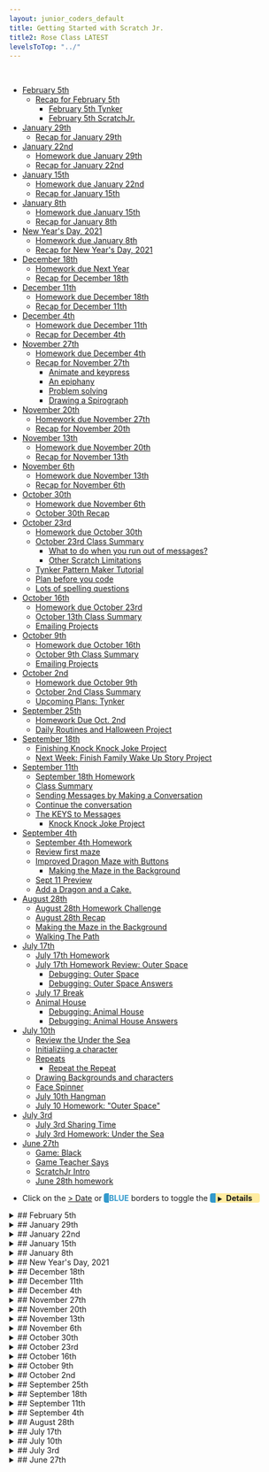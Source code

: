 ```yaml
---
layout: junior_coders_default
title: Getting Started with Scratch Jr.
title2: Rose Class LATEST
levelsToTop: "../"
---
```


<!-- 
- [ ] Proceed to [Archives](./a_mon0500pm-Archives.html) 》 
- [ ] {: style="float: right;"}
- [ ] -->

<br clear="both">

<div id="toc">

* [February 5th](#february-5th)
  * [Recap for February 5th](#recap-for-february-5th)
    * [February 5th Tynker](#february-5th-tynker)
    * [February 5th ScratchJr.](#february-5th-scratchjr)
* [January 29th](#january-29th)
  * [Recap for January 29th](#recap-for-january-29th)
* [January 22nd](#january-22nd)
  * [Homework due January 29th](#homework-due-january-29th)
  * [Recap for January 22nd](#recap-for-january-22nd)
* [January 15th](#january-15th)
  * [Homework due January 22nd](#homework-due-january-22nd)
  * [Recap for January 15th](#recap-for-january-15th)
* [January 8th](#january-8th)
  * [Homework due January 15th](#homework-due-january-15th)
  * [Recap for January 8th](#recap-for-january-8th)
* [New Year's Day, 2021](#new-years-day-2021)
  * [Homework due January 8th](#homework-due-january-8th)
  * [Recap for New Year's Day, 2021](#recap-for-new-years-day-2021)
* [December 18th](#december-18th)
  * [Homework due Next Year](#homework-due-next-year)
  * [Recap for December 18th](#recap-for-december-18th)
* [December 11th](#december-11th)
  * [Homework due December 18th](#homework-due-december-18th)
  * [Recap for December 11th](#recap-for-december-11th)
* [December 4th](#december-4th)
  * [Homework due December 11th](#homework-due-december-11th)
  * [Recap for December 4th](#recap-for-december-4th)
* [November 27th](#november-27th)
  * [Homework due December 4th](#homework-due-december-4th)
  * [Recap for November 27th](#recap-for-november-27th)
    * [Animate and keypress](#animate-and-keypress)
    * [An epiphany](#an-epiphany)
    * [Problem solving](#problem-solving)
    * [Drawing a Spirograph](#drawing-a-spirograph)
* [November 20th](#november-20th)
  * [Homework due November 27th](#homework-due-november-27th)
  * [Recap for November 20th](#recap-for-november-20th)
* [November 13th](#november-13th)
  * [Homework due November 20th](#homework-due-november-20th)
  * [Recap for November 13th](#recap-for-november-13th)
* [November 6th](#november-6th)
  * [Homework due November 13th](#homework-due-november-13th)
  * [Recap for November 6th](#recap-for-november-6th)
* [October 30th](#october-30th)
  * [Homework due November 6th](#homework-due-november-6th)
  * [October 30th Recap](#october-30th-recap)
* [October 23rd](#october-23rd)
  * [Homework due October 30th](#homework-due-october-30th)
  * [October 23rd Class Summary](#october-23rd-class-summary)
    * [What to do when you run out of messages?](#what-to-do-when-you-run-out-of-messages)
    * [Other Scratch Limitations](#other-scratch-limitations)
  * [Tynker Pattern Maker Tutorial](#tynker-pattern-maker-tutorial)
  * [Plan before you code](#plan-before-you-code)
  * [Lots of spelling questions](#lots-of-spelling-questions)
* [October 16th](#october-16th)
  * [Homework due October 23rd](#homework-due-october-23rd)
  * [October 13th Class Summary](#october-13th-class-summary)
  * [Emailing Projects](#emailing-projects)
* [October 9th](#october-9th)
  * [Homework due October 16th](#homework-due-october-16th)
  * [October 9th Class Summary](#october-9th-class-summary)
  * [Emailing Projects](#emailing-projects-1)
* [October 2nd](#october-2nd)
  * [Homework due October 9th](#homework-due-october-9th)
  * [October 2nd Class Summary](#october-2nd-class-summary)
  * [Upcoming Plans: Tynker](#upcoming-plans-tynker)
* [September 25th](#september-25th)
  * [Homework Due Oct. 2nd](#homework-due-oct-2nd)
  * [Daily Routines and Halloween Project](#daily-routines-and-halloween-project)
* [September 18th](#september-18th)
  * [Finishing Knock Knock Joke Project](#finishing-knock-knock-joke-project)
  * [Next Week: Finish Family Wake Up Story Project](#next-week-finish-family-wake-up-story-project)
* [September 11th](#september-11th)
  * [September 18th Homework](#september-18th-homework)
  * [Class Summary](#class-summary)
  * [Sending Messages by Making a Conversation](#sending-messages-by-making-a-conversation)
  * [Continue the conversation](#continue-the-conversation)
  * [The KEYS to Messages](#the-keys-to-messages)
    * [Knock Knock Joke Project](#knock-knock-joke-project)
* [September 4th](#september-4th)
  * [September 4th Homework](#september-4th-homework)
  * [Review first maze](#review-first-maze)
  * [Improved Dragon Maze with Buttons](#improved-dragon-maze-with-buttons)
    * [Making the Maze in the Background](#making-the-maze-in-the-background)
  * [Sept 11 Preview](#sept-11-preview)
  * [Add a Dragon and a Cake.](#add-a-dragon-and-a-cake)
* [August 28th](#august-28th)
  * [August 28th Homework Challenge](#august-28th-homework-challenge)
  * [August 28th Recap](#august-28th-recap)
  * [Making the Maze in the Background](#making-the-maze-in-the-background-1)
  * [Walking The Path](#walking-the-path)
* [July 17th](#july-17th)
  * [July 17th Homework](#july-17th-homework)
  * [July 17th Homework Review: Outer Space](#july-17th-homework-review-outer-space)
    * [Debugging: Outer Space](#debugging-outer-space)
    * [Debugging: Outer Space Answers](#debugging-outer-space-answers)
  * [July 17 Break](#july-17-break)
  * [Animal House](#animal-house)
    * [Debugging: Animal House](#debugging-animal-house)
    * [Debugging: Animal House Answers](#debugging-animal-house-answers)
* [July 10th](#july-10th)
  * [Review the Under the Sea](#review-the-under-the-sea)
  * [Initializiing a character](#initializiing-a-character)
  * [Repeats](#repeats)
    * [Repeat the Repeat](#repeat-the-repeat)
  * [Drawing Backgrounds and characters](#drawing-backgrounds-and-characters)
  * [Face Spinner](#face-spinner)
  * [July 10th Hangman](#july-10th-hangman)
  * [July 10 Homework: "Outer Space"](#july-10-homework-outer-space)
* [July 3rd](#july-3rd)
  * [July 3rd Sharing Time](#july-3rd-sharing-time)
  * [July 3rd Homework: Under the Sea](#july-3rd-homework-under-the-sea)
* [June 27th](#june-27th)
  * [Game: Black](#game-black)
  * [Game Teacher Says](#game-teacher-says)
  * [ScratchJr Intro](#scratchjr-intro)
  * [June 28th homework](#june-28th-homework)

</div>

-   Click on the [> Date]() or <span style="color: #3399cc;  border-left: 9px solid #3399cc!important;border-radius: 4px 4px; font-weight: bold">BLUE</span> borders to toggle the <span style="background-color:#ffeca0; border-left: 10px solid #3399cc !important;border-radius: 4px 4px;"><b> &nbsp;<span style="font-size: 70%">▶︎</span>&nbsp;&nbsp;Details&nbsp;&nbsp;&nbsp;&nbsp;</b></span>


<details markdown=1>
<summary markdown=1>## February 5th
</summary>

## February 5th

### Recap for February 5th

#### February 5th Tynker

Tutorials
  : One student started out on tutorials but then decided to try the cake decorating project. In the project there are various kinds of icing we can put on a cake. We walked through the code step by step together for the first few types of icing. She was very focused and learned a lot. By the time we were done she was able to code new icing by herself and her homework is to finish the project.

Fruit Frog
  : One student spent her time exploring various projects tutorials. Some of them needed explanation and I sat with her to show her what was involved. One of the projects she did was "Fruit Frog" where a frog prince eats fruit with its tongue. She changed the frog to a lizard, but had to add some code to make the lizard show up and be the right size.

![Imgur](https://i.imgur.com/Dfucwx2.png){: .jsgif}

<iframe width="100%" height="408" src="//www.tynker.com/ide/embedded?p=601cf9ba6b35d11ad000957e&controls=true&autostart=false" frameborder="0" allowfullscreen></iframe>
{: .jsgif}


"walking guy" Game
  : One student continued working on her "walking guy" Game. She needed a little help figuring out how to add a new character. She really enjoyed trying to make the fairy escape from all the villains.
  
#### February 5th ScratchJr. 

Race to the Finish
  : Today's ScratchJr. project was a variation of the race to the finish project. This served as a gentle introduction to using messages and making buttons. They both make a lot of progress but had a bit to finish for homework.
  
![Screen 1 of Race to the Finish](./scratchProjects/Images/Y1R25RaceToTheFinish/Story/Y1R25RacetotheFinish.gif "Screen 1 of Race to the Finish"){: .jsgif}

![Screen 2 of Race to the Finish](./scratchProjects/Images/Y1R25RaceToTheFinish/Game/Y1R25RacetotheFinishGame.gif "Screen 2 of Race to the Finish"){: .jsgif} 


</details>


<details markdown=1>
<summary markdown=1>## January 29th
</summary>

## January 29th


### Recap for January 29th

Technical problems

  : Today class was a bit hectic. Some students have been using new computers and some still have some technical problems with them, such as logging in a getting internet. We also had a trial student.

ScratchJr.
  : Today's project was an animate your name project. Kids did a great job with it. They added their own name or other word as characters and created movements with both the green flag and for touch actions.

{% include giphy.html link="https://media.giphy.com/media/2XTcSuvEVm8vnnax17/" %} 

{% include giphy.html link="https://media.giphy.com/media/DuIY2c4LLWB7OQZN4z/" %} 


Tutorials
  : Some students are still working on tutorials. Using loops is still challenging, so we worked together on that. 


Walking Guy
  : One student discovered how to make a basic Platformer game and explored making different characters.

Peep Nature Walk
  : A student came up with a story about going shopping Peep Nature Walk. Today she worked mostly on deciding the layouts and actors and she drew a basic background for the store and we ended at the point where we could begin adding this to her project.


</details>


<details markdown=1>
<summary markdown=1>## January 22nd
</summary>

## January 22nd

### Homework due January 29th

### Recap for January 22nd


ScratchJr.
  : We looked at some sample projects, and students copied and modified the projects.
  : For example, an aquarium with various fish that moved in various ways. The student worked carefully to make two characters move in sync. 
  : Another student used the touch block to make the player choose between two different levels. 

Cake Decorator
  : Student worked on a cake decorator project. This ```when actor clicked :: events hat ```{: .msb}  block selects the icing to put on the cake by changing the "stamper" costume. The student wanted to be able to unselect the icing, which involved a bit of complicated code. To get a little more understanding of if statements, the student continued working on some releavant Barbie tutorials.

![Imgur](https://i.imgur.com/qAkHe4F.png){: .jsgif}

Christmas Project
  : Work continued on the Christmas Project. The student learned how to make say blocks a little more interesting.

![Imgur](https://i.imgur.com/jM9OJIg.png){: .jsgif}

Peep Nature Walk
  : Another student explored a couple of projects. Then she worked a bit on the Peep nature walk project. She changed the appearance one on of the characters, and her homework is to make a plan to continue the story.

![Imgur](https://i.imgur.com/hEeM8SV.png){: .jsgif}

</details>

<details markdown=1>
<summary markdown=1>## January 15th
</summary>

## January 15th

### Homework due January 22nd

### Recap for January 15th

New Students and ScratchJr.
  : Two students joined our class today, and we continued with the introduction to ScratchJr from their trial lesson. We reviewed their homework project, and then did a basic review of the purple, green and orange blocks. At this point I challenged them to explore freely what they could do with the blocks they knew at this point, and this is their homework for next week. In class one project was notable for making three characters move together in unison and stopping at the edge of the screen. 

{% include giphy.html link="https://media.giphy.com/media/FiuZiSeoLwol7qoqY9/" %} 

Knock Knock Jokes
  : After doing many tutorials in Tynker, one girl started to work on a basic project, a knock knock joke project. She decided she wanted to change the stock actor the project came with, and got very excited at all the characters, especially the mermaids, that are available in the media library. After exploring this for a while she asked if we could make the Mermaid King's flippers move as if he were swimming. This is actually hard to do in Tynker, but I walked through the simple cut, paste, and rotate actions that are part of partially creating that effect. She also made some other modifications to the Mermaid King, like changing the color of his sword.

Tutorials
  : Lastly, another student worked independently on finishing up the Barbie Pets Tutorial, and continuing on a Christmas-themed project. She had a small question about one section of the tutorial, but eventually got it. The ability to work independently is a sign of increased confidence and mastery.



</details>


<details>
<summary>## January 8th
</summary>

## January 8th

### Homework due January 15th

Keep working on tutorials or projects

### Recap for January 8th


Kids were very motivated today, and worked hard.

Tutorials
  : Barbie tutorials are a lot of fun. One child worked very hard on a barbie pet tutorial. One challenge she had was understanding repeat blocks. Instead of walking then jumping then walking then jumping then walking then jumping, we can just repeat the walk-jump three times. I used some playing cards to map out the differences, and suddenly, "click", she got it. It's a big step, because loops are, of course, a central concept in coding. 
  
  : The student then went on to create a new project and created  characters. C
  
  : Another student also working through tutorials had some issues using the trackpad on her new computer. Using the trackpad is  probably worth a lesson, and maybe I will spend some time on it next week.

Making characters bigger. 
  : Several students asked about how to make Smaller too.  
  
Birthday card
  : Lastly, one student Lucy made a birthday card for her mom that came out really well. Based on a tutorial project, she changed the background, and the costumes of various characters, including drawing her own birthday present, and recording a birthday song. We also worked together to make the present hop along the bottom of the screen. We used some of the ideas from last class about x and y position to figure out where the present would glide to to make it look like it was jumping. This included working out how many times it would jump to get across the screen, and how to jump back to the other side. Of course, I made a **classic mistake** of forgetting that the x and y position change after each step, so I have to calculate the **relative** position, but the exercise was worth it. Here is the final project:

<iframe width="100%" height="408" src="//www.tynker.com/ide/embedded?p=5ff8069b2220644dd30ca6fa&controls=true&autostart=false" frameborder="0" allowfullscreen></iframe>

Here is the code for the jumping birthday present.

![jumping birthday present](https://i.imgur.com/3iEIdJq.jpg){: .jsgif}

</details>


<details>
<summary>## New Year's Day, 2021
</summary>

## New Year's Day, 2021

### Homework due January 8th

Keep working on your individual projects. 

### Recap for New Year's Day, 2021

Today, instead of working on individual projects, we worked on a basic tutorial that leads to a keyboard-based game. The tutorial focuses on:

x, y, and positive and negative numbers,
  : because these a core concepts, we spent a lot of time learning about the four quadrants, and how to tell where an actor or the mouse is.

"go to" versus "glide"
  : go to magically transports the actor to the new position, "glide" moves through the intervening space.


<iframe width="660" height="408" src="//www.tynker.com/ide/embedded?p=5fe9dd92fc762c07fc1acfd0&controls=true&autostart=false" frameborder="0" allowfullscreen></iframe>
{: .jsgif }

<https://www.tynker.com/play/block-heads-version-2-partially-completed/5fe9dd92fc762c07fc1acfd0-788525XlWhzbbxd4ml.IpdPRLJ3Xsk>


In the games, kids collect coins by moving or gliding the actor to places in different quadrants. Once they understood the concepts above, they have to code the correct blocks. The only way to collect some blocks is by gliding, and others they need "go to" for. They also have to work out which position is in which quadrant. 

At first, these mathematical ideas are a bit challenging, but once they could see how it played in a real game they really understood it, and were able to work out the correct blocks all by themselves. A job well done!!

</details>


<details>
<summary>## December 18th
</summary>

## December 18th

### Homework due Next Year

Keep working on your project and MAKE A PLAN!!!

### Recap for December 18th

Naturally the theme this week was Christmas. We learned how to use google to find good images, this time of a bed fit for a princess. After finding a magnificent example, we learned how to import it into our project, and began our plan out what the story would be. 

<iframe width="660" height="408" src="//www.tynker.com/ide/embedded?p=5fdc68d5bf47275f677baa24&controls=true&autostart=false" frameborder="0" allowfullscreen></iframe>
{: .jsgif }

The other student thought about her story. She had a basic story. This is enough to start with. 

Next time I will try to talk more about planning: 

Who are the characters?
  : Give them names

What do they look like? 
  : Color, shape, size, clothes, and so on

What clothes and expression do they have?
  : Make a rough drawing.
  : Will you use a drawing, the character builder, a photograph?

What objects are there? 
  : Again, draw them. Even a simple drawing is enough.

What is the stage or other locations?
  : You will need one stage costume for each

What happens? How will you show this action?
  : Movement, color, shape, size, sound?

Who says what, in what order? 
  : When do they say it?

Who moves and where?
  : When, why? How will you show it?

</details>


<details>
<summary>## December 11th
</summary>

## December 11th

### Homework due December 18th

Complete the Barbie Tutorial

### Recap for December 11th

Only one student today. We worked mostly on mastering the Image Editor. The stamp tool and paint bucket tools were especially fun. 

![cupcake](https://i.imgur.com/Pwd7hb5.jpg){: .jsgif}

These tools are sometimes not intuitive, and can react slowly or inconsistently. It takes some practice to be able to use them to get desired results, and sometimes the best way to learn is just experiment with it. I also demonstrated how to make a basic animation from several images in sequence. 

After that the student started in on the Barbie Hour of Code project that just became available on Tynker this month. The project is easy but cute, and the student seemed to enjoy it and be able to do it without much assistance despite a difference in language. The final part was left as homework.

We finished up with a few games of hangman. Even if kids have some English proficiency, if they learned English as a second language some basic skills such as vocabulary, writing characters correctly, pronunciation,  or spelling tricks can have gaps, and the way we play hangman is modified to help support these. 

</details>

<details>
<summary>## December 4th
</summary>

## December 4th

### Homework due December 11th

The homework is keep revising your projects. What happens when you press a key? What happens when you click a character? Can you use random numbers to make it interesting?


### Recap for December 4th


Today kids worked mostly on their own projects. 

1. **Animating a story with key presses**

The when key pressed block makes something happen when a key is pressed.

When the right arrow key is pressed, the character moves right. 


![when up arrow pressed](https://i.imgur.com/Lxd4eMv.png)
{: .jsgif}


We used this to make the character do different animations (dance, attack, fall down) when the key was pressed. This allowed the character to act out a story by pressing different keys. 

2. **When actor clicked**

Another way to make things happen is when the actor is clicked. In this project, clicking the 2nd robot makes him jump up. For next week, make him come down, and make the other actors move as well.


![when actor clicked](https://i.imgur.com/CT2uXrk.png)
{: .jsgif}

3. **Funny Circles**

Continuing on the idea of drawing circles, one student played with changing the pen color and pen size using random values. This created some cool effects.

![when making funny circles](https://i.imgur.com/M9MczGH.png)
{: .jsgif}

</details>


<details>
<summary>## November 27th

</summary>

## November 27th


### Homework due December 4th

Students received individual assignments such as plan out your story, or keep working on adding keypress actions, or keep paying with the spirograph.

### Recap for November 27th

#### Animate and keypress

Starting with last week's move and animate project, we worked on understanding some basic blocks: 

* Making character move with keypress. This included how to use the animate button.

![using keys](https://i.imgur.com/iBrDpPn.png)
{: .jsgif}

* Using the move by block to move a character around the screen. We worked understanding what the x and y values should be:

![moveby and animate](https://i.imgur.com/OCGGgOm.png)
{: .jsgif}

For example, to move 300 steps in various directions:

Up
: y=300

Down
: y=300

Left
: x=-300

Right
: x=300

#### An epiphany

Using animate was a lot of fun. For one student, after a bit of experimentation there was a bit of an epiphany: the various actions became a mini story. Another character was added, more fun with the character editor. The challenge for next week will be to put all these actions together in sequence to tell the story. 

#### Problem solving 

A bit of problem solving: The character is facing in wrong direction at first. 

Answer:

![point in direction](https://i.imgur.com/qaxUrIt.png)
{: .jsgif}

#### Drawing a Spirograph

Another student began working on variations of a spirograph. This shows some stages of what we did.

<iframe width="660" height="408" src="//www.tynker.com/ide/embedded?p=5fc13992f06e0306d63a6115&controls=false&autostart=false" frameborder="0" allowfullscreen></iframe>
{: .jsgif}


The key blocks are a repeat loop and a turn. We then varied this by changing the color to make a rainbow, and then by adding some random values. We explored varying the values and seeing what happened. For example:

![randomized circle
](https://i.imgur.com/KaSBt6U.png)


or:

![another randomized circle](https://i.imgur.com/VHsbOwk.png)


</details>


<details>
<summary>## November 20th
</summary>

## November 20th

### Homework due November 27th

Keep working on your flying project.

### Recap for November 20th

Today we worked on our first Tynker Project together. A lot of time was learning to navigate Tynker, such as finding the dashboard, opening projects, and so on.

We learned how to share projects with each other and sending messages to each other. I used this to send a student some blocks to use in her projects. In addition to being fun, this is a handy way for me to be able to help students with their projects in real time.


You can sees what the project will be on the first screen of this video:

<iframe width="660" height="408" src="//www.tynker.com/ide/embedded?p=5fb857b532cb6a2dcb3be2f7&controls=false&autostart=false" frameborder="0" allowfullscreen></iframe>
{: .jsgif}

[Direct link (be sure to **login** and save)](https://www.tynker.com/ide/?p=5fb857b532cb6a2dcb3be2f7)

We use this block set to move the character around:

![](https://i.imgur.com/c9PFvn9.png)
{: .jsgif}

The move by block do the motion, the animate and wait blocks animate the character. The wait for blocks are required. They also make sure the movement finishes before the next one is done.

Next week we might use functions and ask blocks to make the project more interesting. See Level 2 to see how it could work.

</details>

<details>
<summary>## November 13th
</summary>

## November 13th

### Homework due November 20th

Play in Tynker and get used to the interface. 

### Recap for November 13th
Today we worked on a final ScratchJr. project. We made a basic video game, that involved the idea of a hero, and obstacle, and a collision. These concepts will help us in Tynker.

The project was very simple: 

* A moving obstacle and code for its movement. At first the character just moved in one direction, but then we added crazy movements. This is the fun part of the project. 
* A main character the player controls
* Buttons to control the main character. As above we made the movements a bit crazy and unpredictable.
* Code to say what happens when character and obstacle collide, like playing a sound. What kind of game it is depends on this. Maybe the goal is to hit the obstacle, or maybe it is to avoid the obstacle.

The kids went through it like pros! 

Then we moved onto Tynker as a class. My main goal was to give an overview of the interface (the UX). The key point was to get everyone to find the classroom page so they could see the tutorials and class assignments. We also covered how to:

* Open a project
* Give a project a name
* Change a character's appearance
* Share a project in the stream. 

This was a quick overview, but this will become second nature soon enough. 

</details>

<details>
<summary>## November 6th
</summary>

## November 6th

### Homework due November 13th

The homework is continue what you can. If you are starting Tynker, I suggest doing the "Programming 100" and "Barbie" activities that you can see by choosing "Friday and Monday Tynker Class" on your dashboard. [This link may go there directly](https://www.tynker.com/dashboard/student/#/my-classes/). 

### Recap for November 6th

This week we finished the outstanding ScratchJr Projects. I have been impressed with how diligent and patient the kids have been. 

By the end of the class all the students were ready to or had started on Tynker. Kids are mostly able to do the exercises but need some help reading and understanding the instructions at first. Also, there were some technical difficulties with Tynker related to scrolling on certain ipads, though some don't have the problem. This is a problem on Tynker's end that I need to troubleshoot. 

For this reason, next week, instead of working individually, we will work as a group on doing the tutorials. 

Tynker has pros and cons. The pros are that:

* The quality of the graphics is much better.
* It has capabilities that scratch and scratch junior doesn't have, such are ready-made tools for Mario type and other games. 
* This means students can make more satisfying and realistic games and projects.
* It still has all the capabilities tha scratch/scratchjr have
* I can follow student progress more easily, including giving help in real | times: 1

Some of the cons:

* A bit of a learning curve. It is a new interface, and is less visual than scratchjr.
* Not as well documented. The positive view is that this encourages experimentation.
* Some bugs, quirks, and compatibility issues. In the long run these should be minor problems (I hope).

Since this is a transition, there will be some bumps, but I am confident about the end goal of the journey. Hang in there!!


</details>


<details>
<summary>## October 30th
</summary>

## October 30th

### Homework due November 6th

The homework this week is have fun! Play with ScratchJr. or Tynker and see if you can discover new things. 

### October 30th Recap

Only two kids today. At first they continued working on ScratchJr. As per last week, we ran up against some of the limitations of scratch, and got a chance to work on problem solving strategies. 

For example, sometimes we end up with parallel actions both having send message blocks. This can make the action jerky because the message is sent twice.

![](https://i.imgur.com/O8xdpS4.jpg){: height="200px" style="width:auto!important" .jsgif }

We discovered using only one message block on the longest one let the program run smoothly.

![](https://i.imgur.com/GXR3d6t.jpg){: height="200px" style="width:auto!important" .jsgif }

Also, what can we do when the text in a text bubble has too many characters? We worked through how to figure out how many characters the bubble can hold and how to split it up into separate messages. 

Sometimes students get frustrated when things don't work as quickly or the way they expect. The limitation could be in the software or in the hardware, like a touch screen or mouse not working the way we would like. But having problem solving strategies can give students some control over the situation and help build patience and reduce frustration. 

I offered Tynker as an option for the kids, which doesn't have some of ScratchJr.'s limitations. One student took me up on it and made great progress on the tutorials. I always encourage students to go at their own pace and follow their own interests. The other student decided she wasn't ready yet. I could see she felt comfortable with the decision, and I think when she is ready she will try it. 

</details>


<details>
<summary>## October 23rd
</summary>

## October 23rd

### Homework due October 30th

Continue working on projects. Keep up the good work.

### October 23rd Class Summary 

Everyone was hard at work on finishing projects in ScratchJr. this week. 

#### What to do when you run out of messages?

One limitation in ScratchJr. is that there are only 6 message colors available per scene. Sometimes however, you want more, which is what happened in one project. The trick to solving it is to create a **duplicate scene** that picks up where the old one left off. 

1. create a new scene 
2. copy the background of the previous scene 
3. copy the characters from the last position of the old scene 
4. move them to their last position using the grid 
5. switch to the new scene after the last action in the old scene


#### Other Scratch Limitations 

  1. The canvas is too small

Drawing in the character/background editor is difficult in ScratchJr. One trick that helps is using a two finger gesture to expand and contract the canvas so you can draw in details. 

  2. Copying shapes

Another limitation a student faced today was that the editor can copy shapes, but sometimes the copy ends up too close to the original and they get merged. There is no workaround for this other than redrawing the shape to copy it.


  2. Too many characters

It also turns out that scratchJr. gets very slow when a scene goes on for too long. Another good reason to use the duplicate scene trick.

### Tynker Pattern Maker Tutorial

Another student worked in Tynker, which doesn't have these limitations. She asked for a little help with the Pattern Maker Tutorial that involved drawing shapes like stars and squares.

![Pattern maker](https://www.tynker.com/image/support/course-puzzle-answer-keys/p100/Trailblazer%201%20Puzzle%203%20Solution.jpg)

* Repeat blocks

One requirement of the tutorial is to use repeat blocks. I showed her how to write out all the actions she plans to do to find out which actions have to be repeated and how many times. 

* Geometry and Angles

Using the grid the student has to figure out how far to walk along each edge. She also had to learn how angles work so that the character can turn the right amount. For a square the character turns 90 degrees, but for other shapes the angles is not so easy to guess, so a bit of trial and error was involved. This is good practice. Also, since the available angles were limited, she had to combine several turns to get to the right angle. 

### Plan before you code 

Students tend to want to jump right in on coding once they have an idea, but if an idea is complicated enough they need a little help planning out what is going to happen before trying to code it. This is counterintuitive, so students often need a reminder to take this step. Planning her activity before she coded it also helped her overcome a bit of "coders block" when she was starting out.

### Lots of spelling questions 

In addition to coding, there were a lot of spelling questions this week. The kids seemed to be enjoying learning English as well as coding. 

</details>


<details>
<summary>## October 16th
</summary>

## October 16th

### Homework due October 23rd

The homework is to continue to work on unfinished projects, especially The Halloween ("Use all the blocks") Project. Remember, the Halloween project must use each ScratchJr. blocks at least once. 

### October 13th Class Summary

As per last week, students continued working through the Family Conversation and Halloween Projects. 

Students starting a new project spent time designing each screen and the characters and actions in it on paper first, before coding. This usually saves a lot of time and makes coding smoother. It also helps them understand how their project will be experienced by the user. 

Kids like to be able to record sounds as part of their videos. But a common problem with this is that it is hard to tell who is speaking, so another theme in today's class was getting kids to think about this. Common solutions kids are using are:

* Have a text balloon open at the same time 
* Have the character move as they speak 
* Have an object move in a way that shows teh action, for example having actors pass a ball

We also did some problem solving to overcome some of scratchJr.'s limitations. With a little imagination we were able to make a character seem like they had turned around by editing their character's hair appropriately. 

### Emailing Projects

Thank you for emailing me projects. Please be sure your ScratchJr. app is up to date, as there was a bug in a recent version that prevented files from being opened.


</details>

<details>
<summary>## October 9th
</summary>

## October 9th


### Homework due October 16th

The homework is to continue to work on unfinished projects, especially The Halloween ("Use all the blocks") Project. 

### October 9th Class Summary

Today, students were mostly at different stages of our progress, working towards completing the Halloween Project. 

One child was reworking her Family Conversation Project, which helped her reinforce the idea of sending messages and parallel actions. In this case that meant planning out simultaneous text to the recorded sounds as the characters spoke. 

Another student worked first on pre-planning her Halloween project and once we reviewed her outline,  she began programming it.

Another student was well along on the Halloween project, but continued to add more to the story.

Meanwhile, another student has moved on to Scratch, and completed the Pong tutorial. 

### Emailing Projects

As I mentioned in person, it would be helpful to me if students could email me projects they complete or are working on so I can review them and get a better sense of their progress and the support they need. I did a brief review with students of how to do this in ScratchJr, though the final step (complete the email) requires adult help. Full details of how to do this are available here: <https://www.scratchjr.org/learn/tips/share-projects>. The email to use is [teacher@kyotolesson.com](mailto:teacher@kyotolesson.com).


</details>

<details>
<summary>## October 2nd
</summary>

## October 2nd

### Homework due October 9th

The homework is to continue to work on unfinished projects, specifically The Family Conversation and Halloween ("Use all the blocks") Projects. 

### October 2nd Class Summary

Students continued to work on unfinished projects. 

One student has a small bug in her Family Conversation. Her characters were not speaking in the correct order. This gave her a good experience at debugging and carefully working through the code and message logic (with help) to find the source of the problem. 

Another student worked on adding simultaneous text to the recorded sounds the character spoke.

Students also learned that since ScratchJr limits each character to 5 recorded sounds, it is better to record continuous recordings as one. This is a kind of "refactoring" that comes up often in programming as the limits of a given framework are reached. 

### Upcoming Plans: Tynker

All the students in this class are familiar with all the ScratchJr blocks. Once they finished with these or a few more projects, I think we will actually be ready to move onto Scratch. In fact, I am considering moving to an improved version of Scratch I recently discovered called "Tynker". Tynker is almost identical to Scratch, but also has some improvements. It has additional blocks that are easier to understand. It has better images and drawing. 

It also allows me to observe and collaborate with students as they work in real time. As a result, it is easier to give students individual support, especially for kids who are at different levels. It is easier to create tutorials and exercises. 

Tynker is web-based and does not require installation of software. In addition, it is similar enough to Scratch that learning one effectively allows you to use the other. 

One advanced student did a trial run of Tynker with me this class and gave a favorable review. 

One issue is that students need at least a keyboard, and perhaps a mouse to use it fully. I mentioned this to parents, but please let me know if you any questions about requirements for your situation. Tynker is free to use, though it also offers (and sells somewhat aggressively) paid upgrades, which I don't plan to use in this class. They are not necessary at this point and have the potential at this point to be distracting rather than enlightening. Tynker, like Scratch and ScratchJr, does have some bugs and quirks, but so far none has been critical.

You do not need to sign up, as I have created accounts for the students already, and will provide login information at the right time.


</details>



<details>
<summary>## September 25th
</summary>

## September 25th

### Homework Due Oct. 2nd

The homework is to make a Halloween project using every single block. 

### Daily Routines and Halloween Project

Today we had only one student. The student made a wonderful series of projects devoted to daily routines, such as playing soccer and going to school. The projects showed great mastery of how to:

* send and receive messages*
* create new characters and objects using the picture editor and how to 
* weave these together to tell a story.

</details>


<details>
<summary>## September 18th
</summary>

## September 18th


We started coding this screen in class. 
* For example, in my version:
  1. the mother (father) enters the bedroom 
  2. She tell the daughters to get up (using messages). 
  3. They each reply in turn.


If students finish screen 1, they can continue to the next few screens (see [Next Week: Finish Family Wake Up Story Project](#next-week-finish-family-wake-up-story-project) below)

### Finishing Knock Knock Joke Project

We finished the Knock Knock Joke Project. Some kids still are getting the hang of sending and receiving messages, but in the end they were all able to make the project work. 

As an added challenge for those that finished early, I had them copy the same code, but in parallel

![](https://i.imgur.com/KfBCiVd.jpg)

This clever trick allows many actions to be performed together at the same time instead of one after the other.

### Next Week: Finish Family Wake Up Story Project

To reinforce the idea of sending messages, our next project was the Family Wake Up Story.

Screen 1 (in the homework above) introduces the family.

Screen 2. The daughters loved to sing.

* This could be done in many ways.
* For example, the daughters could take turns singing.
* Or they could sing together. 
* Or Sing and Dance.

Screen 3. One day there was a storm. Their house got broken.

Screen 4 is for you to end the story the way you would like.



</details>


<details>
<summary>## September 11th
</summary>

## September 11th

### September 18th Homework 

The homework for next week is to continue the Knock Knock Joke Project, by adding the joke below. The Receiving block has to match the color of the Sending block before it. Making these colors **match** is the main point of the exercise.


A: [**Green Flag**{: style="color: darkgreen;background-color: yellow"}] Knock Knock [**Send ORANGE**{: style="color: orange;background-color: yellow"}]
<br>B: [**Receive ORANGE**{: style="color: orange;background-color: yellow"}] Who's there? [**Send BLUE**{: style="color: blue;background-color: yellow"}]

A: [**Receive BLUE**{: style="color: blue;background-color: yellow"}] Ice Cream soda [**Send GREEN**{: style="color: green;background-color: yellow"}]
<br>B: [**Receive GREEN**{: style="color: green;background-color: yellow"}] Ice Cream soda who? [**Send PURPLE**{: style="color: purple;background-color: yellow"}]

A: [**Receive PURPLE**{: style="color: purple;background-color: yellow"}] Ice Cream so the other people can hear me. 
<br />&nbsp;&nbsp;&nbsp;&nbsp;&nbsp;= *(I scream so the other people can hear me.)*


### Class Summary

The class went well. Below is a summary of what we covered.


### Sending Messages by Making a Conversation

The main topic today was how to send a message and receive a message to start a conversation.

-   First, Fairy says something and then [**Sends**{: style="color: orange;background-color: yellow"}] (an orange) message

![Fairy Sends Message](images/2020-04-20/sendMessageFromFairy.jpg "Fairy Sends Message")

-   The Frog [**Receives**{: style="color: orange;background-color: yellow"}] it (**SAME COLOR**) and responds

![Frog Receives Message](images/2020-04-20/FrogReceivesMessageAndResponds.jpg "Frog Receives Message")

Key Point:
: The **color**  of the [**Receive**{: style="color: orange;background-color: yellow"}] on the Frog matches the color of the [**Send**{: style="color: orange;background-color: yellow"}] before it on the Fairy.

### Continue the conversation

We also talked about how to make a longer conversation:

1. As before, the Fairy starts (speaks and sends ORANGE message. You need to connect it!)
   ![Um Froggie](images/2020-04-20/umFroggie.jpg "Um Froggie")
1. Froggie replies
   ![alt-text](images/2020-04-20/yesFairy.jpg "Hover text")
1. Then Sends a New RED Message (remember to connect it!)
   ![alt-text](images/2020-04-20/sendRedMessage.jpg "Hover text")
1. Fairy receives the **red** message. Says something. Then she continues by sending a YELLOW message back to Froggie (connect it).
   ![alt-text](images/2020-04-20/thisIsNotAForest.jpg "Hover text")
1. What color message does Froggie Receive?

### The KEYS to Messages

-   Each message has 2 parts, sending and receiving.
-   They have to be the SAME color! (did I mention that?)
-   One character sends. The other receives, and acts.
-   They can send a new message back....

#### Knock Knock Joke Project

We made a Knock knock Joke project. The joke is below. Notice the color of the [**Send and Receive Blocks**{: style="color: darkgreen;background-color: yellow"}]. 

A: [**Green Flag**{: style="color: darkgreen;background-color: yellow"}] Knock Knock [**Send ORANGE**{: style="color: orange;background-color: yellow"}]
<br>B: [**Receive ORANGE**{: style="color: orange;background-color: yellow"}] Who's there? [**Send BLUE**{: style="color: blue;background-color: yellow"}]

A: [**Receive BLUE**{: style="color: blue;background-color: yellow"}] Wooden Shoe [**Send GREEN**{: style="color: green;background-color: yellow"}]
<br>B: [**Receive GREEN**{: style="color: green;background-color: yellow"}] Wooden Shoe who? [**Send PURPLE**{: style="color: purple;background-color: yellow"}]

A: [**Receive PURPLE**{: style="color: purple;background-color: yellow"}] Wooden Shoe like me to tell you another joke? 
<br />&nbsp;&nbsp;&nbsp;&nbsp;&nbsp;= *(Wouldn't you like me to tell you another joke?.)*


</details>

<details>
<summary>## September 4th 
</summary>

## September 4th 



### September 4th Homework

The homework for this class is to continue working on the Dragon Maze with Buttons (see below). The homework is to make 4 buttons, one for each direction. Then add the cake and dragon, like last week.


### Review first maze

As a class, we revised last week's homework project.
* We moved the cake and added a dragon.
* If we touch cake the the dragon disappears. 



Here is an  example with pictures. This example has some things we didn't do in class. You can ignore them. We will go over it in class next week.

1.  Cake sends a message using a yellow "bump" block. (In the example, cake also receives the **same** green message, and says goodbye to the dragon)

![Cake sends a message to the dragon](../class_notes_lessons/images/2020-04-13/Screen%20Shot%202020-04-14%20at%2011.58.43%20AM.png){:height="59px"}

2. Dragon gets the message and disappears. (In the picture, the dragon waits, gets bigger, says something, gets smaller, says something, and then, **finally disappears**..)

![Dragon gets the message](../class_notes_lessons/images/2020-04-13/Screen%20Shot%202020-04-14%20at%2011.58.51%20AM.png){:height="59px"}


3. A receive block on the cat makes the cat step off the cake (no picture, sorry)

### Improved Dragon Maze with Buttons

We next improved the above project using buttons to control the cat. 

#### Making the Maze in the Background

First we made the maze in the background. The maze is a bunch of "squares" with "openings" cut out. 

See the images below, but the steps we did in class are:


1. Draw the maze. Make the maze "square"

{% include giphy.html link="https://media.giphy.com/media/h5pP1wMLfQugZxf7Ny/" %} 

1. Color the background. This is just for fun.

{% include giphy.html link="https://media.giphy.com/media/dXdU0SxHG5BYonm3aA/" %} 

1. Draw buttons. 

{% include giphy.html link="https://media.giphy.com/media/ZAwboqCd8zB5iUW6ok/" %} 

1. The buttons send messages to the cat to make it move. 


{% include giphy.html link="https://media.giphy.com/media/cho8wnCflgTUChuDSF/" %} 


### Sept 11 Preview

Messages are very important in ScratchJr.. Next week we will use "messages" to make conversations between characters.

### Add a Dragon and a Cake.

Add a dragon and a cake as in the original project. 

</details>




<details>
<summary>## August 28th
</summary>

## August 28th

### August 28th Homework Challenge

The homework for next week is to make a maze like the one we did today, except it has two exits and two cakes. Can you stop to eat one cake and then move on to the other. This might be challenging, so don't despair. If it is difficult, just do your best. 

Next week will use that to send messages and make dragon mazes. 

### August 28th Recap

Today we worked on Simple Mazes. Skills we practiced included:

-   Drawing lines
-   Removing "dots" to make the lines straight
-   Moving dots to change the shape, direction, and position of the line
-   Using the blue blocks to make the characters move
-   Adding New Characters
-   Adding New Screens
-   Moving from one screen to the next

### Making the Maze in the Background

1. First click the select arrow and then click a line.
2. The line will appear with dots.
3. Click on a dot to remove it.
4. Remove all the dots except 2 to make a perfectly straight line.
5. Drag the dots to modify the path of the line.
6. Using a series of lines, make a maze in the background.

### Walking The Path

1. Use the blue movement blocks to make the character walk the along or within the lines.
2. When the character reaches the end they said "Victory"
3. Add a cake at the end of the path.
4. Then, using yellow "bump" blocks, when the character touches the cake, the cake disappears.
5. Add another screen.
6. Go back to original screen and using a red block make screen change when cake disappears.
7. Design a 2nd screen like the first, with a different maze.
8. Have it loop back to the first screen



</details>

<details>
<summary>## July 17th
</summary>

## July 17th

### July 17th Homework

The homework for next class is:

1. Finish the Animal House Project
2. Do the Outer Space and Animal debugging exercises above.

Below is a summary of what we did in class.

### July 17th Homework Review: Outer Space

We reviewed and developed the [Outer Space project](./scratchProjects/Y1R17Outerspace.sjr). Kids watched the project run and tried to make their own similar code. One key idea was **having two or more actions happen at the same time**. For example, click the astronaut link below, and you can see the astronaut does 3 actions at the same time:

1. He turns,
2. moves up, and
3. shrinks then disappears.

This creates the effect of him spinning off into space and disappearing. This trick is very important in ScratchJr.

{% include niceimage-galleryNoTableweserveGifsNoLink.html folder="/scratchProjects/Y1R17Outerspace/" %}

#### Debugging: Outer Space

Here are some problems to solve:

{% include niceimage-galleryNoTableweserveGifsNoLink.html folder="/scratchProjects/Y1R17OuterspaceDebugging/" %}

1. Why doesn’t the sun spin when pressed?
2. Why does the alien stay in the air and not hop back down?
3. Why doesn’t the shooting star hide after it shrinks?
4. Why doesn’t the astronaut fly up when pressed?

<details>
<summary>#### Debugging: Outer Space Answers
</summary>

#### Debugging: Outer Space Answers

1. It needs the start on tap trigger
2. The move up block needs to be replaced with a hop block
3. The show block needs to be replaced with a hide block
4. The number (parameter) on the move up block needs to be greater than 0

</details>

### July 17 Break

We played Hangman during the break, and it was a lot of fun. For a change, the kids worked together to choose a word ("Doctor") that I had to guess. They almost stumped me!

### Animal House

We then moved to making characters talk, either by recording sounds, or adding text bubbles. Our model was the Animal House Project from BootUp.

{% include youtubelazy.html  videoID="ie-PcCGplu4" %}

The kids worked on their own version of the project, and the homework was to finish the project.

#### Debugging: Animal House

Here are some debugging exercises.

{% include niceimage-galleryNoTableweserveGifsNoLink.html folder="/scratchProjects/Y1R18AnimalhouseDebugging/" %}

1. Why does the barn get bigger and not bigger, then smaller?

2. Why does the chicken play a pop sound and not the recorded sound?

3. Why does the horse play the same recording twice instead of two different recordings?

<details>
<summary>#### Debugging: Animal House Answers
</summary>

#### Debugging: Animal House Answers

1. The second grow block should be a shrink block

2. The pop block sound be a play recorded sound block

3. The second play recorded sound block should have a number 2 and not a number 1

</details>

</details>

<details>
<summary>## July 10th
</summary>

## July 10th

### Review the Under the Sea

We reviewed the homework projects. The original Under teh Sea project can be [downloaded here](./scratchProjects/Y1Q15UndertheSea.sjr).

### Initializiing a character

To set the initial position, visibility, or size of a character:

-   **manually** change the position of the character.

![Initial Position](./images/2020-07-10/20200710InitialPosition.gif)

Note in the gif above, if I use a block to change the position, it returns when I press the return button. If I manually move it, it stays.

-   **manually** change the visibility

![Initial Position](./images/2020-07-10/20200710Invisble.gif)

-   **manually** change the size

![Size](./images/2020-07-10/20200710Size.gif)

This is useful if you want a character to start off small, or in a certain position.

-   Rotation **doesn't work**

![Rotation](./images/2020-07-10/20200710Rotation.gif)

### Repeats

#### Repeat the Repeat

I briefly discussed repeats within repeats:

1. Put some actions in a repeat block.
2. Add something to that, and put that in a repeat block
3. Repeat step 2

Not so interesting at this point.

### Drawing Backgrounds and characters

We reviewed the Drawing Editor to:

-   Create circles, squares, and lines
-   Use different thicknesses
-   Fill in drawings
-   Move drawings
-   Change the shape of blocks
-   Delete drawings

### Face Spinner

{% include youtubelazy.html  videoID="4r-WH7c5w0M" %}

[Download here](./scratchProjects/Y1R16Fidgetspinner.sjr)

To practice using the editor, the kids reverse engineered the project above, but then, for fun, we put each other's pictures in the circles to make cool **Face Spinner**.

Then they made the spinner spin. As a challenge, I proposed making the spinner go fast at first and slower later. Most kids did it this way:

![Rotation](./images/2020-07-10/20200710Fidget.png){: height~"200px"}

### July 10th Hangman

At the end we had a little time left and we played Hangman. For some kids it was their first time playing this classic children's spelling game!

### July 10 Homework: "Outer Space"

{% include youtubelazy.html  videoID="EQ8FqqIM_Rc" %}

The homework is to try to make this project just from watching the video. The stars and sun are just like we did in class. The Green Cat is a little different and you might have to think about it. The Astronaut is a new trick we will learn next time!

</details>

<details>
<summary>## July 3rd
</summary>

## July 3rd

This week we continued working on learning basic ScratchJr Blocks.

### July 3rd Sharing Time

The kids shared the work they had done by themselves during the week. Kids learned a lot.

Children explored using the various motion blocks to create interesting dances. They created their own versions of projects similar to the following Bootup Projects:

1.  Dance Alone

{% include youtubelazy.html  videoID="XO9bv2Oz_68" %}

2. Can't Stop Dancing

Uses repeat block to repeat motion

{% include youtubelazy.html  videoID="ZPgbWqX4Nog" %}

3.  Dance Party: several sprites perform at the same time.

{% include youtubelazy.html  videoID="YsS21mU9Nxg" %}

[Download](./scratchProjects/Y1Q13DanceParty.sjr)

4. Starry Night; Putting it all together

{% include youtubelazy.html  videoID="kxQGuTWfXx0" %}

[Starry Night from Bootup](./scratchProjects/Y1Q14StarryNight.sjr)

### July 3rd Homework: Under the Sea

The homework was to create a project like the following.

{% include youtubelazy.html  videoID="bleXofsQjzw" %}

</details>

<details>
<summary>## June 27th
</summary>

## June 27th

### Game: Black

We played the game called [Black](../lessons/gameBlack.html). The game teachers kids several concepts related to coding, including making choices, thinking about future steps, and logical reasoning.

### Game Teacher Says

We played the [Teacher Says](../lessons/TeacherSays.md) game. This game helps us learn each other's name, as well as teaching about sequencing event and following instructions.

### ScratchJr Intro

I did a simple introduction to the ScratchJr. interface. We covered:

-   The home button
-   The green flag/start block
-   The settings
-   The blue motion buttons
-   The purple size buttons
-   The say nd record buttons

We also talked about the image interface:

-   Changing the color of elements
-   Undoing actions

Kids then spent some time experimenting with these. Kids shared their "discoveries".

We will review all these again next class.

![scratchjrinterface](./images/jc_a_001_scratchjrinterface.jpg)

### June 28th homework

The homework is for kids to teach parents how to play [Black](../lessons/gameBlack.html).

Also kids should play with ScratchJr and try to discover new things about how it works.

</details>

